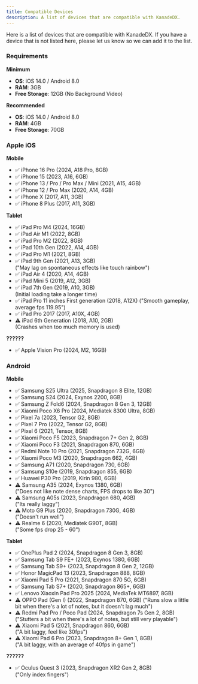 ```yaml
---
title: Compatible Devices
description: A list of devices that are compatible with KanadeDX.
---
```


Here is a list of devices that are compatible with KanadeDX. If you have a device that is not listed here, please let us know so we can add it to the list.

### Requirements

**Minimum**

- **OS**: iOS 14.0 / Android 8.0
- **RAM**: 3GB
- **Free Storage**: 12GB (No Background Video)

**Recommended**

- **OS**: iOS 14.0 / Android 8.0
- **RAM**: 4GB
- **Free Storage**: 70GB

### Apple iOS

**Mobile**

- ✅ iPhone 16 Pro (2024, A18 Pro, 8GB)
- ✅ iPhone 15 (2023, A16, 6GB)
- ✅ iPhone 13 / Pro / Pro Max / Mini (2021, A15, 4GB)
- ✅ iPhone 12 / Pro Max (2020, A14, 4GB)
- ✅ iPhone X (2017, A11, 3GB)
- ✅ iPhone 8 Plus (2017, A11, 3GB)

**Tablet**

- ✅ iPad Pro M4 (2024, 16GB)
- ✅ iPad Air M1 (2022, 8GB)
- ✅ iPad Pro M2 (2022, 8GB)
- ✅ iPad 10th Gen (2022, A14, 4GB)
- ✅ iPad Pro M1 (2021, 8GB)
- ✅ iPad 9th Gen (2021, A13, 3GB)  
  ("May lag on spontaneous effects like touch rainbow")
- ✅ iPad Air 4 (2020, A14, 4GB)
- ✅ iPad Mini 5 (2019, A12, 3GB)
- ✅ iPad 7th Gen (2019, A10, 3GB)  
  (Initial loading take a longer time)
- ✅ iPad Pro 11 inches First generation (2018, A12X)
  ("Smooth gameplay, average fps 119.95")
- ✅ iPad Pro 2017 (2017, A10X, 4GB)
- ⚠️ iPad 6th Generation (2018, A10, 2GB)  
  (Crashes when too much memory is used)

**??????**

- ✅ Apple Vision Pro (2024, M2, 16GB)

### Android

**Mobile**

* ✅ Samsung S25 Ultra (2025, Snapdragon 8 Elite, 12GB)
* ✅ Samsung S24 (2024, Exynos 2200, 8GB)
* ✅ Samsung Z Fold6 (2024, Snapdragon 8 Gen 3, 12GB)
* ✅ Xiaomi Poco X6 Pro (2024, Mediatek 8300 Ultra, 8GB)
* ✅ Pixel 7a (2023, Tensor G2, 8GB)
* ✅ Pixel 7 Pro (2022, Tensor G2, 8GB)
* ✅ Pixel 6 (2021, Tensor, 8GB)
* ✅ Xiaomi Poco F5 (2023, Snapdragon 7+ Gen 2, 8GB)
* ✅ Xiaomi Poco F3 (2021, Snapdragon 870, 6GB)
* ✅ Redmi Note 10 Pro (2021, Snapdragon 732G, 6GB)
* ✅ Xiaomi Poco M3 (2020, Snapdragon 662, 4GB)
* ✅ Samsung A71 (2020, Snapdragon 730, 6GB)
* ✅ Samsung S10e (2019, Snapdragon 855, 6GB)
* ✅ Huawei P30 Pro (2019, Kirin 980, 6GB)
* ⚠️ Samsung A35 (2024, Exynos 1380, 6GB)  
  ("Does not like note dense charts, FPS drops to like 30")
* ⚠️ Samsung A05s (2023, Snapdragon 680, 4GB)  
  ("Its really laggy")
* ⚠️ Moto G9 Plus (2020, Snapdragon 730G, 4GB)  
  ("Doesn't run well")
* ⚠️ Realme 6 (2020, Mediatek G90T, 8GB)  
  ("Some fps drop 25 - 60")

**Tablet**

- ✅ OnePlus Pad 2 (2024, Snapdragon 8 Gen 3, 8GB)
- ✅ Samsung Tab S9 FE+ (2023, Exynos 1380, 6GB)
- ✅ Samsung Tab S9+ (2023, Snapdragon 8 Gen 2, 12GB)
- ✅ Honor MagicPad 13 (2023, Snapdragon 888, 8GB)
- ✅ Xiaomi Pad 5 Pro (2021, Snapdragon 870 5G, 6GB)
- ✅ Samsung Tab S7+ (2020, Snapdragon 865+, 6GB)
- ✅ Lenovo Xiaoxin Pad Pro 2025 (2024, MediaTek MT6897, 8GB)
- ⚠️ OPPO Pad (Gen I) (2022, Snapdragon 870, 6GB)
  ("Runs slow a little bit when there's a lot of notes, but it doesn't lag much")
- ⚠️ Redmi Pad Pro / Poco Pad (2024, Snapdragon 7s Gen 2, 8GB)  
  ("Stutters a bit when there's a lot of notes, but still very playable")
- ⚠️ Xiaomi Pad 5 (2021, Snapdragon 860, 6GB)  
  ("A bit laggy, feel like 30fps")
- ⚠️ Xiaomi Pad 6 Pro (2023, Snapdragon 8+ Gen 1, 8GB)  
  ("A bit laggy, with an average of 40fps in game")

**??????**

- ✅ Oculus Quest 3 (2023, Snapdragon XR2 Gen 2, 8GB)  
  ("Only index fingers")
